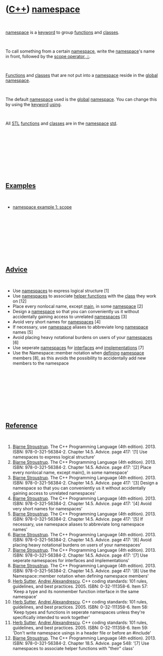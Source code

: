 
 

 

 

 

 

([C++](Cpp.md)) [namespace](CppNamespace.md)
==============================================

 

[namespace](CppNamespace.md) is a [keyword](CppKeyword.md) to group
[functions](CppFunction.md) and [classes](CppClass.md).

 

To call something from a certain [namespace](CppNamespace.md), write
the [namespace](CppNamespace.md)'s name in front, followed by the
[scope operator, ::](CppOperatorScope.md).

 

[Functions](CppFunction.md) and [classes](CppClass.md) that are not
put into a [namespace](CppNamespace.md) reside in the
[global](CppGlobal.md) [namespace](CppNamespace.md).

 

The default [namespace](CppNamespace.md) used is the
[global](CppGlobal.md) [namespace](CppNamespace.md). You can change
this by using the [keyword](CppKeyword.md) [using](CppUsing.md).

 

All [STL](CppStl.md) [functions](CppFunction.md) and
[classes](CppClass.md) are in the [namespace](CppNamespace.md)
[std](CppStd.md).

 

 

 

 

 

[Examples](CppExample.md)
--------------------------

 

-   [namespace example 1: scope](CppNamespaceExample1.md)

 

 

 

 

 

[Advice](CppAdvice.md)
-----------------------

 

-   Use [namespaces](CppNamespace.md) to express logical structure
    \[1\]
-   Use [namespaces](CppNamespace.md) to associate [helper
    functions](CppHelperFunction.md) with the [class](CppClass.md)
    they work on \[12\]
-   Place every nonlocal name, except [main](CppMain.md), in some
    [namespace](CppNamespace.md) \[2\]
-   Design a [namespace](CppNamespace.md) so that you can conveniently
    us it without accidentally gaining access to unrelated
    [namespaces](CppNamespace.md) \[3\]
-   Avoid very short names for [namespaces](CppNamespace.md) \[4\]
-   If necessary, use [namespace](CppNamespace.md) aliases to
    abbreviate long [namespace](CppNamespace.md) names \[5\]
-   Avoid placing heavy notational burdens on users of your
    [namespaces](CppNamespace.md) \[6\]
-   Use seperate [namespaces](CppNamespace.md) for
    [interfaces](CppInterface.md) and
    [implementations](CppImplementation.md) \[7\]
-   Use the Namespace::member notation when
    [defining](CppDefinition.md) [namespace](CppNamespace.md) members
    \[8\], as this avoids the possibility to accidentally add new
    members to the namespace

 

 

 

 

 

[Reference](CppReferences.md)
------------------------------

 

1.  [Bjarne Stroustrup](CppBjarneStroustrup.md). The C++ Programming
    Language (4th edition). 2013. ISBN: 978-0-321-56384-2. Chapter 14.5.
    Advice. page 417: '\[1\] Use namespaces to express logical
    structure'
2.  [Bjarne Stroustrup](CppBjarneStroustrup.md). The C++ Programming
    Language (4th edition). 2013. ISBN: 978-0-321-56384-2. Chapter 14.5.
    Advice. page 417: '\[2\] Place every nonlocal name, except main(),
    in some namespace'
3.  [Bjarne Stroustrup](CppBjarneStroustrup.md). The C++ Programming
    Language (4th edition). 2013. ISBN: 978-0-321-56384-2. Chapter 14.5.
    Advice. page 417: '\[3\] Design a namespace so that you can
    conveniently us it without accidentally gaining access to unrelated
    namespaces'
4.  [Bjarne Stroustrup](CppBjarneStroustrup.md). The C++ Programming
    Language (4th edition). 2013. ISBN: 978-0-321-56384-2. Chapter 14.5.
    Advice. page 417: '\[4\] Avoid very short names for namespaces'
5.  [Bjarne Stroustrup](CppBjarneStroustrup.md). The C++ Programming
    Language (4th edition). 2013. ISBN: 978-0-321-56384-2. Chapter 14.5.
    Advice. page 417: '\[5\] If necessary, use namespace aliases to
    abbreviate long namespace names'
6.  [Bjarne Stroustrup](CppBjarneStroustrup.md). The C++ Programming
    Language (4th edition). 2013. ISBN: 978-0-321-56384-2. Chapter 14.5.
    Advice. page 417: '\[6\] Avoid placing heavy notational burdens on
    users of your namespaces'
7.  [Bjarne Stroustrup](CppBjarneStroustrup.md). The C++ Programming
    Language (4th edition). 2013. ISBN: 978-0-321-56384-2. Chapter 14.5.
    Advice. page 417: '\[7\] Use seperate namespaces for interfaces and
    implementations'
8.  [Bjarne Stroustrup](CppBjarneStroustrup.md). The C++ Programming
    Language (4th edition). 2013. ISBN: 978-0-321-56384-2. Chapter 14.5.
    Advice. page 417: '\[8\] Use the Namespace::member notation when
    defining namespace members'
9.  [Herb Sutter](CppHerbSutter.md), [Andrei
    Alexandrescu](CppAndreiAlexandrescu.md). C++ coding standards: 101
    rules, guidelines, and best practices. 2005. ISBN: 0-32-111358-6.
    Item 57: 'Keep a type and its nonmember function interface in the
    same namespace'
10. [Herb Sutter](CppHerbSutter.md), [Andrei
    Alexandrescu](CppAndreiAlexandrescu.md). C++ coding standards: 101
    rules, guidelines, and best practices. 2005. ISBN: 0-32-111358-6.
    Item 58: 'Keep types and functions in seperate namespaces unless
    they're specifically intended to work together'
11. [Herb Sutter](CppHerbSutter.md), [Andrei
    Alexandrescu](CppAndreiAlexandrescu.md). C++ coding standards: 101
    rules, guidelines, and best practices. 2005. ISBN: 0-32-111358-6.
    Item 59: 'Don't write namespace usings in a header file or before an
    \#include'
12. [Bjarne Stroustrup](CppBjarneStroustrup.md). The C++ Programming
    Language (4th edition). 2013. ISBN: 978-0-321-56384-2. Chapter 18.5.
    Advice. page 548: '\[7\] Use namespaces to associate helper
    functions with "their" class'

 

 

 

 

 

 

